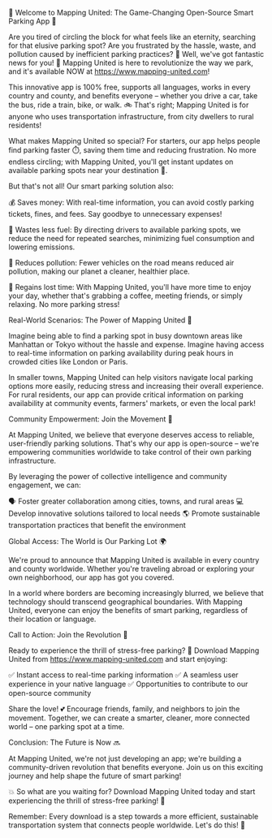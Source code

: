 🚀 Welcome to Mapping United: The Game-Changing Open-Source Smart Parking App 🚀

Are you tired of circling the block for what feels like an eternity, searching for that elusive parking spot? Are you frustrated by the hassle, waste, and pollution caused by inefficient parking practices? 🤯 Well, we've got fantastic news for you! 🎉 Mapping United is here to revolutionize the way we park, and it's available NOW at https://www.mapping-united.com!

This innovative app is 100% free, supports all languages, works in every country and county, and benefits everyone – whether you drive a car, take the bus, ride a train, bike, or walk. 🚲 That's right; Mapping United is for anyone who uses transportation infrastructure, from city dwellers to rural residents!

What makes Mapping United so special? For starters, our app helps people find parking faster ⏱️, saving them time and reducing frustration. No more endless circling; with Mapping United, you'll get instant updates on available parking spots near your destination 📍.

But that's not all! Our smart parking solution also:

💰 Saves money: With real-time information, you can avoid costly parking tickets, fines, and fees. Say goodbye to unnecessary expenses!

🚗 Wastes less fuel: By directing drivers to available parking spots, we reduce the need for repeated searches, minimizing fuel consumption and lowering emissions.

🌿 Reduces pollution: Fewer vehicles on the road means reduced air pollution, making our planet a cleaner, healthier place.

💪 Regains lost time: With Mapping United, you'll have more time to enjoy your day, whether that's grabbing a coffee, meeting friends, or simply relaxing. No more parking stress!

Real-World Scenarios: The Power of Mapping United 🌟

Imagine being able to find a parking spot in busy downtown areas like Manhattan or Tokyo without the hassle and expense. Imagine having access to real-time information on parking availability during peak hours in crowded cities like London or Paris.

In smaller towns, Mapping United can help visitors navigate local parking options more easily, reducing stress and increasing their overall experience. For rural residents, our app can provide critical information on parking availability at community events, farmers' markets, or even the local park!

Community Empowerment: Join the Movement 🌈

At Mapping United, we believe that everyone deserves access to reliable, user-friendly parking solutions. That's why our app is open-source – we're empowering communities worldwide to take control of their own parking infrastructure.

By leveraging the power of collective intelligence and community engagement, we can:

🗣️ Foster greater collaboration among cities, towns, and rural areas
💻 Develop innovative solutions tailored to local needs
🌎 Promote sustainable transportation practices that benefit the environment

Global Access: The World is Our Parking Lot 🌍

We're proud to announce that Mapping United is available in every country and county worldwide. Whether you're traveling abroad or exploring your own neighborhood, our app has got you covered.

In a world where borders are becoming increasingly blurred, we believe that technology should transcend geographical boundaries. With Mapping United, everyone can enjoy the benefits of smart parking, regardless of their location or language.

Call to Action: Join the Revolution 🚀

Ready to experience the thrill of stress-free parking? 🎉 Download Mapping United from https://www.mapping-united.com and start enjoying:

✅ Instant access to real-time parking information
✅ A seamless user experience in your native language
✅ Opportunities to contribute to our open-source community

Share the love! 💕 Encourage friends, family, and neighbors to join the movement. Together, we can create a smarter, cleaner, more connected world – one parking spot at a time.

Conclusion: The Future is Now 🔜

At Mapping United, we're not just developing an app; we're building a community-driven revolution that benefits everyone. Join us on this exciting journey and help shape the future of smart parking!

💥 So what are you waiting for? Download Mapping United today and start experiencing the thrill of stress-free parking! 🚀

Remember: Every download is a step towards a more efficient, sustainable transportation system that connects people worldwide. Let's do this! 💪